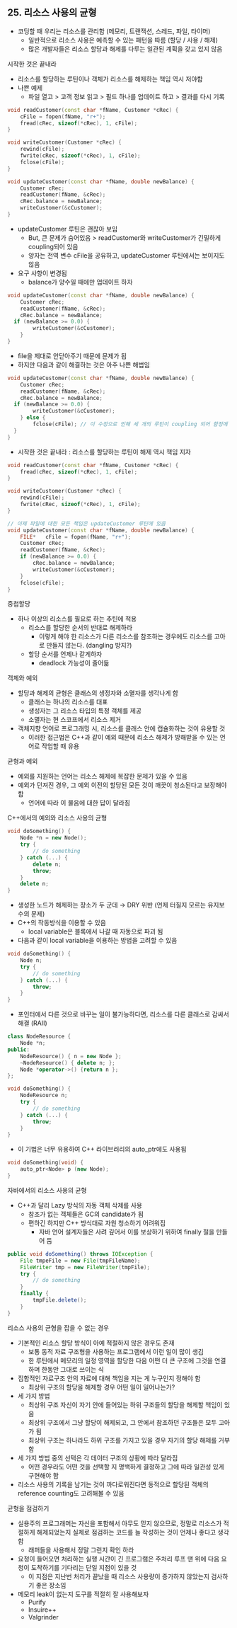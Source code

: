 ## 25. 리소스 사용의 균형

- 코딩할 때 우리는 리소스를 관리함 (메모리, 트랜잭션, 스레드, 파일, 타이머)
    - 일반적으로 리소스 사용은 예측할 수 있는 패턴을 따름 (할당 / 사용 / 해제)
    - 많은 개발자들은 리소스 할당과 해제를 다루는 일관된 계획을 갖고 있지 않음

시작한 것은 끝내라 

- 리소스를 할당하는 루틴이나 객체가 리소스를 해제하는 책임 역시 저야함
- 나쁜 예제
    - 파일 열고 > 고객 정보 읽고 > 필드 하나를 업데이트 하고 > 결과를 다시 기록

```cpp
void readCustomer(const char *fName, Customer *cRec) {
	cFile = fopen(fName, "r+");
	fread(cRec, sizeof(*cRec), 1, cFile);
}

void writeCustomer(Customer *cRec) {
	rewind(cFile);
	fwrite(cRec, sizeof(*cRec), 1, cFile);
	fclose(cFile);
}

void updateCustomer(const char *fName, double newBalance) {
	Customer cRec;
	readCustomer(fName, &cRec);
	cRec.balance = newBalance;
	writeCustomer(&cCustomer);
}
```

- updateCustomer 루틴은 괜찮아 보임
    - But, 큰 문제가 숨어있음 > readCustomer와 writeCustomer가 긴밀하게 coupling되어 있음
    - 양자는 전역 변수 cFile을 공유하고, updateCustomer 루틴에서는 보이지도 않음
- 요구 사항이 변경됨
    - balance가 양수일 때에만 업데이트 하자

```cpp
void updateCustomer(const char *fName, double newBalance) {
	Customer cRec;
	readCustomer(fName, &cRec);
	cRec.balance = newBalance;
  if (newBalance >= 0.0) {
		writeCustomer(&cCustomer);
	}
}
```

- file을 제대로 안닫아주기 때문에 문제가 됨
- 하지만 다음과 같이 해결하는 것은 아주 나쁜 해법임

```cpp
void updateCustomer(const char *fName, double newBalance) {
	Customer cRec;
	readCustomer(fName, &cRec);
	cRec.balance = newBalance;
  if (newBalance >= 0.0) {
		writeCustomer(&cCustomer);
	} else {
		fclose(cFile); // 이 수정으로 인해 세 개의 루틴이 coupling 되어 함정에 빠지는 것
  }
}
```

- 시작한 것은 끝내라 : 리소스를 할당하는 루틴이 해제 역시 책임 지자

```cpp
void readCustomer(const char *fName, Customer *cRec) {
	fread(cRec, sizeof(*cRec), 1, cFile);
}

void writeCustomer(Customer *cRec) {
	rewind(cFile);
	fwrite(cRec, sizeof(*cRec), 1, cFile);
}

// 이제 파일에 대한 모든 책임은 updateCustomer 루틴에 있음
void updateCustomer(const char *fName, double newBalance) {
	FILE*	cFile = fopen(fName, "r+");
	Customer cRec;
	readCustomer(fName, &cRec);
	if (newBalance >= 0.0) {
		cRec.balance = newBalance;
		writeCustomer(&cCustomer);
	}
	fclose(cFile);
}
```

중첩할당 

- 하나 이상의 리소스를 필요로 하는 추틴에 적용
    - 리소스를 할당한 순서의 반대로 해제하라
        - 이렇게 해야 한 리소스가 다른 리소스를 참조하는 경우에도 리소스를 고아로 만들지 않는다. (dangling 방지?)
    - 할당 순서를 언제나 같게하자
        - deadlock 가능성이 줄어듦

객체와 예외

- 할당과 해제의 균형은 클래스의 생정자와 소멸자를 생각나게 함
    - 클래스는 하나의 리소스를 대표
    - 생성자는 그 리소스 타입의 특정 객체를 제공
    - 소멸자는 현 스코프에서 리소스 제거
- 객체지향 언어로 프로그래밍 시, 리소스를 클래스 안에 캡슐화하는 것이 유용할 것
    - 이러한 접근법은 C++과 같이 예외 때문에 리소스 해제가 방해받을 수 있는 언어로 작업할 때 유용

균형과 예외 

- 예외를 지원하는 언어는 리소스 해제에 복잡한 문제가 있을 수 있음
- 예외가 던져진 경우, 그 예외 이전의 할당된 모든 것이 깨끗이 청소된다고 보장해야 함
    - 언어에 따라 이 물음에 대한 답이 달라짐

C++에서의 예외와 리소스 사용의 균형 

```cpp
void doSomething() {
	Node *n = new Node();
	try {
		// do something
	} catch (...) {
		delete n;
		throw;
	}
	delete n;
}
```

- 생성한 노드가 해제하는 장소가 두 군데 → DRY 위반 (언제 터질지 모르는 유지보수의 문제)
- C++의 작동방식을 이용할 수 있음
    - local variable은 블록에서 나갈 때 자동으로 파괴 됨
- 다음과 같이 local variable을 이용하는 방법을 고려할 수 있음

```cpp
void doSomething() {
	Node n;
	try {
		// do something
	} catch (...) {
		throw;
	}
}
```

- 포인터에서 다른 것으로 바꾸는 일이 불가능하다면, 리소스를 다른 클래스로 감싸서 해결 (RAII)

```cpp
class NodeResource {
	Node *n;
public:
	NodeResource() { n = new Node };
	~NodeResource() { delete n; };
	Node *operator->() {return n };
};

void doSomething() {
	NodeResource n;
	try {
		// do something
	} catch (...) {
		throw;
	}
}
```

- 이 기법은 너무 유용하여 C++ 라이브러리의 auto_ptr에도 사용됨

```cpp
void doSomething(void) {
	auto_ptr<Node> p (new Node);
}
```

자바에서의 리소스 사용의 균형 

- C++과 달리 Lazy 방식의 자동 객체 삭제를 사용
    - 참조가 없는 객체들은 GC의 candidate가 됨
    - 편하긴 하지만 C++ 방식대로 자원 청소하기 어려워짐
        - 자바 언어 설계자들은 사려 깊어서 이를 보상하기 위하여 finally 절을 만들어 둠

```java
public void doSomething() throws IOException {
	File tmpeFile = new File(tmpFileName);
	FileWriter tmp = new FileWriter(tmpFile);
	try {
		// do something
	} 
	finally {
		tmpFile.delete();
	}
}
```

리소스 사용의 균형을 잡을 수 없는 경우 

- 기본적인 리소스 할당 방식이 아예 적절하지 않은 경우도 존재
    - 보통 동적 자료 구조형을 사용하는 프로그램에서 이런 일이 많이 생김
    - 한 루틴에서 메모리의 일정 영역을 할당한 다음 어떤 더 큰 구조에 그것을 연결하며 한동안 그대로 쓰이는 식
- 집합적인 자료구조 안의 자료에 대해 책임을 지는 게 누구인지 정해야 함
    - 최상위 구조의 할당을 해제할 경우 어떤 일이 일어나는가?
- 세 가지 방법
    - 최상위 구조 자신이 자기 안에 들어있는 하위 구조들의 할당을 해제할 책임이 있음
    - 최상위 구조에서 그냥 할당이 해제되고, 그 안에서 참조하던 구조들은 모두 고아가 됨
    - 최상위 구조는 하나라도 하위 구조를 가지고 있을 경우 자기의 할당 해제를 거부함
- 세 가지 방법 중의 선택은 각 데이터 구조의 상황에 따라 달라짐
    - 어떤 경우라도 어떤 것을 선택할 지 명백하게 결정하고 그에 따라 일관성 있게 구현해야 함
- 리소스 사용의 기록을 남기는 것이 까다로워진다면 동적으로 할당된 객체의 reference counting도 고려해볼 수 있음

균형을 점검하기

- 실용주의 프로그래머는 자신을 포함해서 아무도 믿지 않으므로, 정말로 리소스가 적절하게 해제되었는지 실제로 점검하는 코드를 늘 작성하는 것이 언제나 좋다고 생각함
    - 래퍼들을 사용해서 정말 그런지 확인 하라
- 요청이 들어오면 처리하는 실행 시간이 긴 프로그램은 주처리 루프 맨 위에 다음 요청이 도착하기를 기다리는 단일 지점이 있을 것
    - 이 지점은 지난번 처리가 끝났을 때 리소스 사용량이 증가하지 않았는지 검사하기 좋은 장소임
- 메모리 leak이 없는지 도구를 적절히 잘 사용해보자
    - Purify
    - Insuire++
    - Valgrinder
